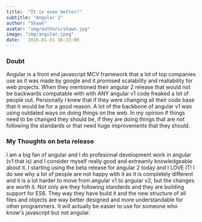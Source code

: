 ```yaml
---
title:  "It is even better!"
subtitle: "Angular 2"
author: "Shawn"
avatar: "img/authors/shawn.jpg"
image: "img/angular.jpeg"
date:   2016-01-31 16:33:00
---
```


### Doubt
Angular is a front end javascript MCV framework that a lot of top companies use as it was made by google and it promised scalability and realiability for web projects. When they mentioned their angular 2 release that would not be backwards compatable with with ANY angular v1 code freaked a lot of people out. Persionally I knew that if they were changing all their code base that it would be for a good reason. A lot of the backbone of angular v1 was using outdated ways on doing things on the web. In my opinion if things need to be changed they should be, if they are doing things that are not following the standards or that need huge improvements that they should.

### My Thoughts on beta release
I am a big fan of angular and I do profesional development work in angular (v1 that is) and I consider myself really good and extreamly knowledgeable about it. I starting using the beta release for angular 2 today and I LOVE IT! I do see why a lot of people are not happy with it as it is completely different and it is a lot harder to move from angular v1 to angular v2, but the changes are worth it. Not only are they following standards and they are building support for ES6. They way they have build it and the new structure of all files and objects are way better designed and more understandable for other programmers. It will actually be easier to use for someone who know's javascript but not angular.
